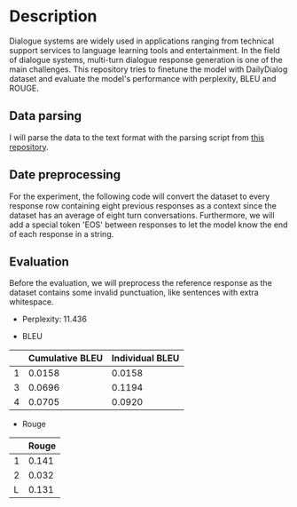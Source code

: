 
# Description
Dialogue systems are widely used in applications ranging from technical support services to language learning tools and entertainment. In the field of dialogue systems, multi-turn dialogue response generation is one of the main challenges. This repository tries to finetune the model with DailyDialog dataset and evaluate the model's performance with perplexity, BLEU and ROUGE. 

## Data parsing
I will parse the data to the text format with the parsing script from [this repository](https://github.com/Sanghoon94/DailyDialogue-Parser).

## Date preprocessing 
For the experiment, the following code will convert the dataset to every response row containing eight previous responses as a context since the dataset has an average of eight turn conversations. Furthermore, we will add a special token 'EOS' between responses to let the model know the end of each response in a string.

## Evaluation
Before the evaluation, we will preprocess the reference response as the dataset contains some invalid punctuation, like sentences with extra whitespace. 

- Perplexity:  11.436

- BLEU

|   | Cumulative BLEU | Individual BLEU |
|---|-----------------|-----------------|
| 1 | 0.0158          | 0.0158          |
| 3 | 0.0696          | 0.1194          |
| 4 | 0.0705          | 0.0920          |

- Rouge

|   | Rouge |
|---|-------|
| 1 | 0.141 |
| 2 | 0.032 |
| L | 0.131 |
